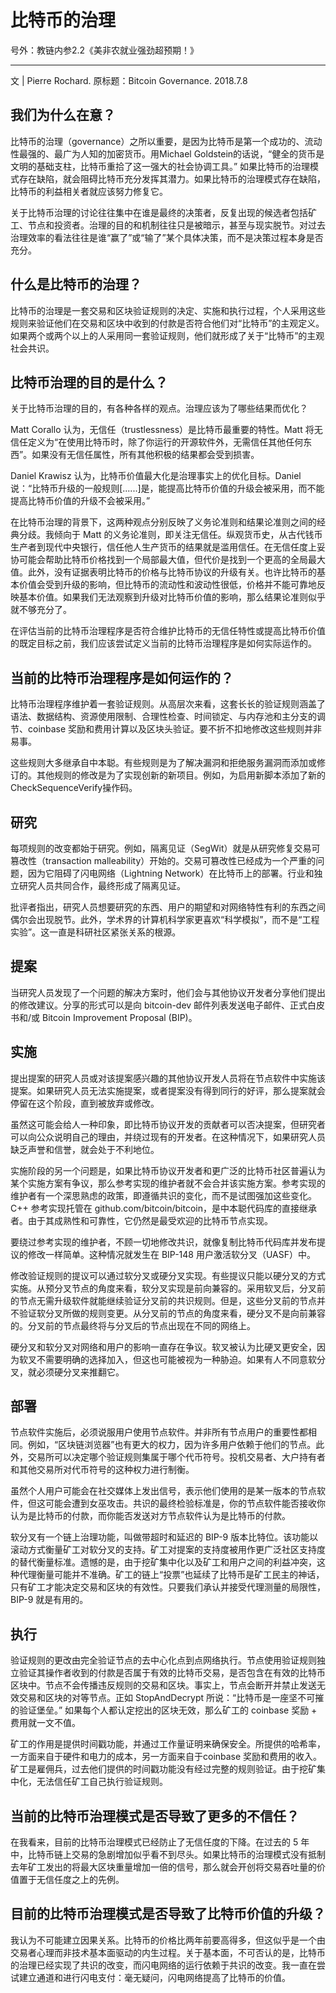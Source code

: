 # 比特币的治理

号外：教链内参2.2《美非农就业强劲超预期！》

* * *

文 | Pierre Rochard. 原标题：Bitcoin Governance. 2018.7.8

## 我们为什么在意？

比特币的治理（governance）之所以重要，是因为比特币是第一个成功的、流动性最强的、最广为人知的加密货币。用Michael Goldstein的话说，“健全的货币是文明的基础支柱，比特币重拾了这一强大的社会协调工具。” 如果比特币的治理模式存在缺陷，就会阻碍比特币充分发挥其潜力。如果比特币的治理模式存在缺陷，比特币的利益相关者就应该努力修复它。

关于比特币治理的讨论往往集中在谁是最终的决策者，反复出现的候选者包括矿工、节点和投资者。治理的目的和机制往往只是被暗示，甚至与现实脱节。对过去治理效率的看法往往是谁“赢了”或“输了”某个具体决策，而不是决策过程本身是否充分。

## 什么是比特币的治理？

比特币的治理是一套交易和区块验证规则的决定、实施和执行过程，个人采用这些规则来验证他们在交易和区块中收到的付款是否符合他们对“比特币”的主观定义。如果两个或两个以上的人采用同一套验证规则，他们就形成了关于“比特币”的主观社会共识。

## 比特币治理的目的是什么？

关于比特币治理的目的，有各种各样的观点。治理应该为了哪些结果而优化？

Matt Corallo 认为，无信任（trustlessness）是比特币最重要的特性。Matt 将无信任定义为“在使用比特币时，除了你运行的开源软件外，无需信任其他任何东西”。如果没有无信任属性，所有其他积极的结果都会受到损害。

Daniel Krawisz 认为，比特币价值最大化是治理事实上的优化目标。Daniel 说：“比特币升级的一般规则[......]是，能提高比特币价值的升级会被采用，而不能提高比特币价值的升级不会被采用。”

在比特币治理的背景下，这两种观点分别反映了义务论准则和结果论准则之间的经典分歧。我倾向于 Matt 的义务论准则，即关注无信任。纵观货币史，从古代钱币生产者到现代中央银行，信任他人生产货币的结果就是滥用信任。在无信任度上妥协可能会帮助比特币价格找到一个局部最大值，但代价是找到一个更高的全局最大值。此外，没有证据表明比特币的价格与比特币协议的升级有关。也许比特币的基本价值会受到升级的影响，但比特币的流动性和波动性很低，价格并不能可靠地反映基本价值。如果我们无法观察到升级对比特币价值的影响，那么结果论准则似乎就不够充分了。

在评估当前的比特币治理程序是否符合维护比特币的无信任特性或提高比特币价值的既定目标之前，我们应该尝试定义当前的比特币治理程序是如何实际运作的。

## 当前的比特币治理程序是如何运作的？

比特币治理程序维护着一套验证规则。从高层次来看，这套长长的验证规则涵盖了语法、数据结构、资源使用限制、合理性检查、时间锁定、与内存池和主分支的调节、coinbase 奖励和费用计算以及区块头验证。要不折不扣地修改这些规则并非易事。

这些规则大多继承自中本聪。有些规则是为了解决漏洞和拒绝服务漏洞而添加或修订的。其他规则的修改是为了实现创新的新项目。例如，为启用新脚本添加了新的CheckSequenceVerify操作码。

## 研究

每项规则的改变都始于研究。例如，隔离见证（SegWit）就是从研究修复交易可篡改性（transaction malleability）开始的。交易可篡改性已经成为一个严重的问题，因为它阻碍了闪电网络（Lightning Network）在比特币上的部署。行业和独立研究人员共同合作，最终形成了隔离见证。

批评者指出，研究人员想要研究的东西、用户的期望和对网络特性有利的东西之间偶尔会出现脱节。此外，学术界的计算机科学家更喜欢“科学模拟”，而不是“工程实验”。这一直是科研社区紧张关系的根源。

## 提案

当研究人员发现了一个问题的解决方案时，他们会与其他协议开发者分享他们提出的修改建议。分享的形式可以是向 bitcoin-dev 邮件列表发送电子邮件、正式白皮书和/或 Bitcoin Improvement Proposal (BIP)。

## 实施

提出提案的研究人员或对该提案感兴趣的其他协议开发人员将在节点软件中实施该提案。如果研究人员无法实施提案，或者提案没有得到同行的好评，那么提案就会停留在这个阶段，直到被放弃或修改。

虽然这可能会给人一种印象，即比特币协议开发的贡献者可以否决提案，但研究者可以向公众说明自己的理由，并绕过现有的开发者。在这种情况下，如果研究人员缺乏声誉和信誉，就会处于不利地位。

实施阶段的另一个问题是，如果比特币协议开发者和更广泛的比特币社区普遍认为某个实施方案有争议，那么参考实现的维护者就不会合并该实施方案。参考实现的维护者有一个深思熟虑的政策，即遵循共识的变化，而不是试图强加这些变化。C++ 参考实现托管在 github.com/bitcoin/bitcoin，是中本聪代码库的直接继承者。由于其成熟性和可靠性，它仍然是最受欢迎的比特币节点实现。

要绕过参考实现的维护者，不顾一切地修改共识，就像复制比特币代码库并发布提议的修改一样简单。这种情况就发生在 BIP-148 用户激活软分叉（UASF）中。

修改验证规则的提议可以通过软分叉或硬分叉实现。有些提议只能以硬分叉的方式实施。从预分叉节点的角度来看，软分叉实现是前向兼容的。采用软叉后，分叉前的节点无需升级软件就能继续验证分叉前的共识规则。但是，这些分叉前的节点并不验证软分叉所做的规则变更。从分叉前的节点的角度来看，硬分叉不是向前兼容的。分叉前的节点最终将与分叉后的节点出现在不同的网络上。

硬分叉和软分叉对网络和用户的影响一直存在争议。软叉被认为比硬叉更安全，因为软叉不需要明确的选择加入，但这也可能被视为一种胁迫。如果有人不同意软分叉，就必须硬分叉来推翻它。

## 部署

节点软件实施后，必须说服用户使用节点软件。并非所有节点用户的重要性都相同。例如，“区块链浏览器”也有更大的权力，因为许多用户依赖于他们的节点。此外，交易所可以决定哪个验证规则集属于哪个代币符号。投机交易者、大户持有者和其他交易所对代币符号的这种权力进行制衡。

虽然个人用户可能会在社交媒体上发出信号，表示他们使用的是某一版本的节点软件，但这可能会遭到女巫攻击。共识的最终检验标准是，你的节点软件能否接收你认为是比特币的付款，而你能否发送对方节点软件认为是比特币的付款。

软分叉有一个链上治理功能，叫做带超时和延迟的 BIP-9 版本比特位。该功能以滚动方式衡量矿工对软分叉的支持。矿工对提案的支持度被用作更广泛社区支持度的替代衡量标准。遗憾的是，由于挖矿集中化以及矿工和用户之间的利益冲突，这种代理衡量可能并不准确。矿工的链上“投票”也延续了比特币是矿工民主的神话，只有矿工才能决定交易和区块的有效性。只要我们承认并接受代理测量的局限性，BIP-9 就是有用的。

## 执行

验证规则的更改由完全验证节点的去中心化点到点网络执行。节点使用验证规则独立验证其操作者收到的付款是否属于有效的比特币交易，是否包含在有效的比特币区块中。节点不会传播违反规则的交易和区块。事实上，节点会断开并禁止发送无效交易和区块的对等节点。正如 StopAndDecrypt 所说：“比特币是一座坚不可摧的验证堡垒。” 如果每个人都认定挖出的区块无效，那么矿工的 coinbase 奖励 + 费用就一文不值。

矿工的作用是提供时间戳功能，并通过工作量证明来确保安全。所提供的哈希率，一方面来自于硬件和电力的成本，另一方面来自于coinbase 奖励和费用的收入。矿工是雇佣兵，过去他们提供的时间戳功能没有经过完整的规则验证。由于挖矿集中化，无法信任矿工自己执行验证规则。

## 当前的比特币治理模式是否导致了更多的不信任？

在我看来，目前的比特币治理模式已经防止了无信任度的下降。在过去的 5 年中，比特币链上交易的急剧增加似乎看不到尽头。如果比特币的治理模式没有抵制去年矿工发出的将最大区块重量增加一倍的信号，那么就会开创将交易吞吐量的价值置于无信任度之上的先例。

## 目前的比特币治理模式是否导致了比特币价值的升级？

我认为不可能建立因果关系。比特币的价格比两年前要高得多，但这似乎是一个由交易者心理而非技术基本面驱动的内生过程。关于基本面，不可否认的是，比特币的治理已经实现了共识的改变，而闪电网络的运行依赖于共识的改变。我一直在尝试建立通道和进行闪电支付：毫无疑问，闪电网络提高了比特币的价值。

